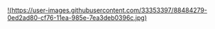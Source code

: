 [!(https://user-images.githubusercontent.com/33353397/88484279-0ed2ad80-cf76-11ea-985e-7ea3deb0396c.jpg)]()
 

